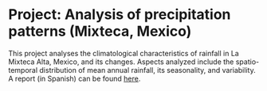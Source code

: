 # Project: Analysis of precipitation patterns (Mixteca, Mexico)

This project analyses the climatological characteristics of rainfall in La Mixteca Alta, Mexico, and its changes. Aspects analyzed include the spatio-temporal distribution of mean annual rainfall, its seasonality, and variability. A report (in Spanish) can be found [here](https://raw.githack.com/carlosdobler/Project_mixteca_precip_analysis/master/02_precip_analysis.html).